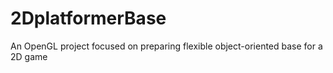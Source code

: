 # 2DplatformerBase
An OpenGL project focused on preparing flexible object-oriented base for a 2D game
